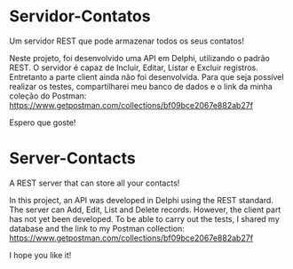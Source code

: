 # Servidor-Contatos
Um servidor REST que pode armazenar todos os seus contatos!

Neste projeto, foi desenvolvido uma API em Delphi, utilizando o padrão REST. 
O servidor é capaz de Incluir, Editar, Listar e Excluir registros. Entretanto a parte client ainda não foi desenvolvida. 
Para que seja possível realizar os testes, compartilharei meu banco de dados e o link da minha coleção do Postman: 
https://www.getpostman.com/collections/bf09bce2067e882ab27f

Espero que goste!

# Server-Contacts
A REST server that can store all your contacts!

In this project, an API was developed in Delphi using the REST standard. 
The server can Add, Edit, List and Delete records. 
However, the client part has not yet been developed. To be able to carry out the tests, I shared my database and the link to my Postman collection: 
https://www.getpostman.com/collections/bf09bce2067e882ab27f

I hope you like it!
